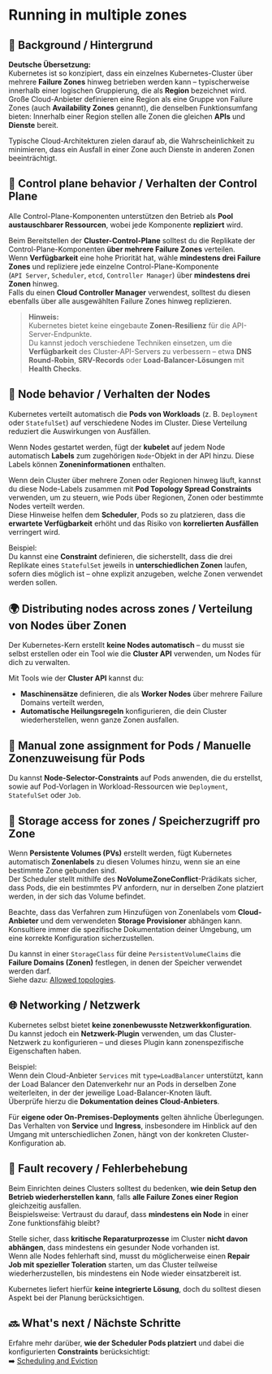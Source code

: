 # Running in multiple zones


## 🚀 Background / Hintergrund


**Deutsche Übersetzung:**  
Kubernetes ist so konzipiert, dass ein einzelnes Kubernetes-Cluster über mehrere **Failure Zones** hinweg betrieben werden kann – typischerweise innerhalb einer logischen Gruppierung, die als **Region** bezeichnet wird. Große Cloud-Anbieter definieren eine Region als eine Gruppe von Failure Zones (auch **Availability Zones** genannt), die denselben Funktionsumfang bieten: Innerhalb einer Region stellen alle Zonen die gleichen **APIs** und **Dienste** bereit.

Typische Cloud-Architekturen zielen darauf ab, die Wahrscheinlichkeit zu minimieren, dass ein Ausfall in einer Zone auch Dienste in anderen Zonen beeinträchtigt.


## 🧠 Control plane behavior / Verhalten der Control Plane


Alle Control-Plane-Komponenten unterstützen den Betrieb als **Pool austauschbarer Ressourcen**, wobei jede Komponente **repliziert** wird.

Beim Bereitstellen der **Cluster-Control-Plane** solltest du die Replikate der Control-Plane-Komponenten **über mehrere Failure Zones** verteilen.  
Wenn **Verfügbarkeit** eine hohe Priorität hat, wähle **mindestens drei Failure Zones** und repliziere jede einzelne Control-Plane-Komponente  
(`API Server`, `Scheduler`, `etcd`, `Controller Manager`) über **mindestens drei Zonen** hinweg.  
Falls du einen **Cloud Controller Manager** verwendest, solltest du diesen ebenfalls über alle ausgewählten Failure Zones hinweg replizieren.

> **Hinweis:**  
> Kubernetes bietet keine eingebaute **Zonen-Resilienz** für die API-Server-Endpunkte.  
> Du kannst jedoch verschiedene Techniken einsetzen, um die **Verfügbarkeit** des Cluster-API-Servers zu verbessern – etwa **DNS Round-Robin**, **SRV-Records** oder **Load-Balancer-Lösungen** mit **Health Checks**.


## 🧩 Node behavior / Verhalten der Nodes


Kubernetes verteilt automatisch die **Pods von Workloads** (z. B. `Deployment` oder `StatefulSet`) auf verschiedene Nodes im Cluster. Diese Verteilung reduziert die Auswirkungen von Ausfällen.

Wenn Nodes gestartet werden, fügt der **kubelet** auf jedem Node automatisch **Labels** zum zugehörigen `Node`-Objekt in der API hinzu. Diese Labels können **Zoneninformationen** enthalten.

Wenn dein Cluster über mehrere Zonen oder Regionen hinweg läuft, kannst du diese Node-Labels zusammen mit **Pod Topology Spread Constraints** verwenden, um zu steuern, wie Pods über Regionen, Zonen oder bestimmte Nodes verteilt werden.  
Diese Hinweise helfen dem **Scheduler**, Pods so zu platzieren, dass die **erwartete Verfügbarkeit** erhöht und das Risiko von **korrelierten Ausfällen** verringert wird.

Beispiel:  
Du kannst eine **Constraint** definieren, die sicherstellt, dass die drei Replikate eines `StatefulSet` jeweils in **unterschiedlichen Zonen** laufen, sofern dies möglich ist – ohne explizit anzugeben, welche Zonen verwendet werden sollen.


## 🌍 Distributing nodes across zones / Verteilung von Nodes über Zonen


Der Kubernetes-Kern erstellt **keine Nodes automatisch** – du musst sie selbst erstellen oder ein Tool wie die **Cluster API** verwenden, um Nodes für dich zu verwalten.

Mit Tools wie der **Cluster API** kannst du:
- **Maschinensätze** definieren, die als **Worker Nodes** über mehrere Failure Domains verteilt werden,
- **Automatische Heilungsregeln** konfigurieren, die dein Cluster wiederherstellen, wenn ganze Zonen ausfallen.


## 🎯 Manual zone assignment for Pods / Manuelle Zonenzuweisung für Pods


Du kannst **Node-Selector-Constraints** auf Pods anwenden, die du erstellst, sowie auf Pod-Vorlagen in Workload-Ressourcen wie `Deployment`, `StatefulSet` oder `Job`.


## 💾 Storage access for zones / Speicherzugriff pro Zone


Wenn **Persistente Volumes (PVs)** erstellt werden, fügt Kubernetes automatisch **Zonenlabels** zu diesen Volumes hinzu, wenn sie an eine bestimmte Zone gebunden sind.  
Der Scheduler stellt mithilfe des **NoVolumeZoneConflict**-Prädikats sicher, dass Pods, die ein bestimmtes PV anfordern, nur in derselben Zone platziert werden, in der sich das Volume befindet.

Beachte, dass das Verfahren zum Hinzufügen von Zonenlabels vom **Cloud-Anbieter** und dem verwendeten **Storage Provisioner** abhängen kann.  
Konsultiere immer die spezifische Dokumentation deiner Umgebung, um eine korrekte Konfiguration sicherzustellen.

Du kannst in einer `StorageClass` für deine `PersistentVolumeClaims` die **Failure Domains (Zonen)** festlegen, in denen der Speicher verwendet werden darf.  
Siehe dazu: [Allowed topologies](https://kubernetes.io/docs/concepts/storage/storage-classes/#allowed-topologies).


## 🌐 Networking / Netzwerk


Kubernetes selbst bietet **keine zonenbewusste Netzwerkkonfiguration**.  
Du kannst jedoch ein **Netzwerk-Plugin** verwenden, um das Cluster-Netzwerk zu konfigurieren – und dieses Plugin kann zonenspezifische Eigenschaften haben.

Beispiel:  
Wenn dein Cloud-Anbieter `Services` mit `type=LoadBalancer` unterstützt, kann der Load Balancer den Datenverkehr nur an Pods in derselben Zone weiterleiten, in der der jeweilige Load-Balancer-Knoten läuft.  
Überprüfe hierzu die **Dokumentation deines Cloud-Anbieters**.

Für **eigene oder On-Premises-Deployments** gelten ähnliche Überlegungen.  
Das Verhalten von **Service** und **Ingress**, insbesondere im Hinblick auf den Umgang mit unterschiedlichen Zonen, hängt von der konkreten Cluster-Konfiguration ab.


## 🧯 Fault recovery / Fehlerbehebung


Beim Einrichten deines Clusters solltest du bedenken, **wie dein Setup den Betrieb wiederherstellen kann**, falls **alle Failure Zones einer Region** gleichzeitig ausfallen.  
Beispielsweise: Vertraust du darauf, dass **mindestens ein Node** in einer Zone funktionsfähig bleibt?

Stelle sicher, dass **kritische Reparaturprozesse** im Cluster **nicht davon abhängen**, dass mindestens ein gesunder Node vorhanden ist.  
Wenn alle Nodes fehlerhaft sind, musst du möglicherweise einen **Repair Job mit spezieller Toleration** starten, um das Cluster teilweise wiederherzustellen, bis mindestens ein Node wieder einsatzbereit ist.

Kubernetes liefert hierfür **keine integrierte Lösung**, doch du solltest diesen Aspekt bei der Planung berücksichtigen.


## 🔜 What's next / Nächste Schritte


Erfahre mehr darüber, **wie der Scheduler Pods platziert** und dabei die konfigurierten **Constraints** berücksichtigt:  
➡️ [Scheduling and Eviction](https://kubernetes.io/docs/concepts/scheduling-eviction/)

